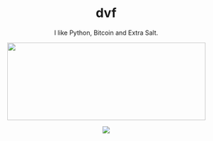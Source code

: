 <h1 align="center">dvf</h1>

<p align="center">
I like Python, Bitcoin and Extra Salt.
</p>
<p align="center">
  <img width="445" height="175" src="https://github-readme-stats.vercel.app/api?username=dvf&show_icons=true">
</p>
<p align="center">
  <img src="https://visitor-badge.laobi.icu/badge?page_id=dvf.dvf">
</p>
